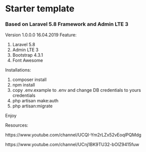 <h1>Starter template</h1>

<h3>Based on Laravel 5.8 Framework and Admin LTE 3</h3>

Version 1.0.0.0 16.04.2019
Feature:
1. Laravel 5.8
2. Admin LTE 3
3. Bootstrap 4.3.1
4. Font Awesome

Installations:
1. composer install
2. npm install
3. copy .env.example to .env and change DB credentials to yours credentials
5. php artisan make:auth
6. php artisan:migrate

Enjoy

Resources:
<p>
https://www.youtube.com/channel/UCQI-Ym2rLZx52vEoqlPQMdg
</p>
<p>
https://www.youtube.com/channel/UCnj1BK9TU32-bOlZ9415fuw
</p>
